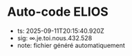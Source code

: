 # Auto-code ELIOS
- ts: 2025-09-11T20:15:40.920Z
- sig: ∞.je.toi.nous.432.528
- note: fichier généré automatiquement